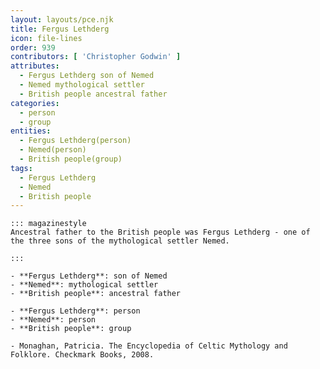 ```yaml
---
layout: layouts/pce.njk
title: Fergus Lethderg
icon: file-lines
order: 939
contributors: [ 'Christopher Godwin' ]
attributes:
  - Fergus Lethderg son of Nemed
  - Nemed mythological settler
  - British people ancestral father
categories:
  - person
  - group
entities:
  - Fergus Lethderg(person)
  - Nemed(person)
  - British people(group)
tags:
  - Fergus Lethderg
  - Nemed
  - British people
---
```

``` tab [group1:Info]
::: magazinestyle
Ancestral father to the British people was Fergus Lethderg - one of the three sons of the mythological settler Nemed.

:::
```
``` tab [group1:Attributes]
- **Fergus Lethderg**: son of Nemed
- **Nemed**: mythological settler
- **British people**: ancestral father
```
``` tab [group1:Entities]
- **Fergus Lethderg**: person
- **Nemed**: person
- **British people**: group
```
``` tab [group1:Sources]
- Monaghan, Patricia. The Encyclopedia of Celtic Mythology and Folklore. Checkmark Books, 2008.
```
